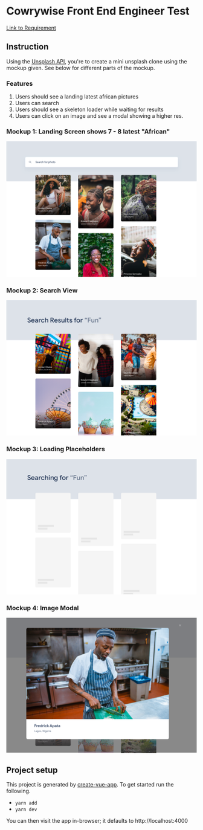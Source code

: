 # Cowrywise Front End Engineer Test

[Link to Requirement](https://www.notion.so/cowrywise/Frontend-Engineer-Test-3a4aeb677c604ca9b41cdac102d2f974)

## Instruction

Using the [Unsplash API](https://unsplash.com/developers), you're to create a mini unsplash clone using the mockup given. See below for different parts of the mockup.

### Features

1. Users should see a landing latest african pictures
2. Users can search
3. Users should see a skeleton loader while waiting for results
4. Users can click on an image and see a modal showing a higher res.

### Mockup 1: Landing Screen shows 7 - 8 latest "African"

![Close-up screenshot of the landing](./docs/test.png)

### Mockup 2: Search View

![Close-up screenshot of the search](./docs/test_2.png)

### Mockup 3: Loading Placeholders

![Close-up screenshot of the loading placeholder](./docs/test_3.png)

### Mockup 4: Image Modal

![Close-up screenshot of the loading placeholder](./docs/test_4.png)

## Project setup

This project is generated by [create-vue-app](https://github.com/vue-land/create-vue-app). To get started run the following.

- `yarn add`
- `yarn dev`

You can then visit the app in-browser; it defaults to http://localhost:4000
